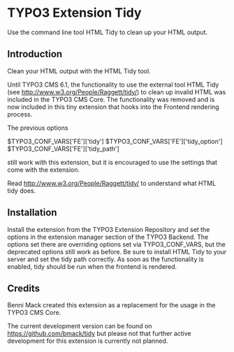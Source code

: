 TYPO3 Extension Tidy
====================

Use the command line tool HTML Tidy to clean up your HTML output.

Introduction
------------

Clean your HTML output with the HTML Tidy tool.

Until TYPO3 CMS 6.1, the functionality to use the external tool HTML
 Tidy (see http://www.w3.org/People/Raggett/tidy/) to clean up
 invalid HTML was included in the TYPO3 CMS Core. The functionality
 was removed and is now included in this tiny extension that hooks
 into the Frontend rendering process.

The previous options

$TYPO3_CONF_VARS['FE']['tidy']
$TYPO3_CONF_VARS['FE']['tidy_option']
$TYPO3_CONF_VARS['FE']['tidy_path']

still work with this extension, but it is encouraged to use
the settings that come with the extension.

Read http://www.w3.org/People/Raggett/tidy/ to understand what HTML
tidy does.

Installation
------------

Install the extension from the TYPO3 Extension Repository and set
the options in the extension manager section of the TYPO3 Backend.
The options set there are overriding options set via TYPO3_CONF_VARS,
but the deprecated options still work as before.
Be sure to install HTML Tidy to your server and set the tidy path 
correctly.
As soon as the functionality is enabled, tidy should be run when
the frontend is rendered.


Credits
-------
Benni Mack created this extension as a replacement for the usage in 
the TYPO3 CMS Core.

The current development version can be found on
https://github.com/bmack/tidy
but please not that further active development for this extension is
currently not planned.
